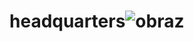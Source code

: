 # headquarters![obraz](https://user-images.githubusercontent.com/54420112/186164634-b7e701ec-7c0b-4f36-be75-eb40f5c39dd4.png)
